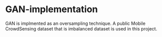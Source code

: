 # GAN-implementation
GAN is implmented as an oversampling technique. 
A public Mobile CrowdSensing dataset that is imbalanced dataset is used in this project.
